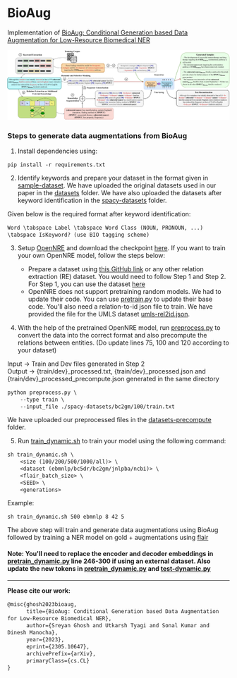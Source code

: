 # BioAug
Implementation of [BioAug: Conditional Generation based Data Augmentation for Low-Resource Biomedical NER](https://arxiv.org/abs/2305.10647)

![Proposed Methodology](./assets/bioaug.jpeg)

### Steps to generate data augmentations from BioAug

1. Install dependencies using:
```
pip install -r requirements.txt
```

2. Identify keywords and prepare your dataset in the format given in [sample-dataset](./sample-dataset/). We have uploaded the original datasets used in our paper in the [datasets](./datasets/) folder. We have also uploaded the datasets after keyword identification in the [spacy-datasets](./spacy-datasets/) folder.

Given below is the required format after keyword identification:

```
Word \tabspace Label \tabspace Word Class (NOUN, PRONOUN, ...) \tabspace IsKeyword? (use BIO tagging scheme)
```

3. Setup [OpenNRE](https://github.com/thunlp/OpenNRE) and download the checkpoint [here](https://drive.google.com/file/d/1crS7O0FZvBWTF_XZNba3Kt2nVxHao8po/view?usp=sharing). If you want to train your own OpenNRE model, follow the steps below:
    * Prepare a dataset using [this GitHub link](https://github.com/IBM/aihn-ucsd/tree/master/amil) or any other relation extraction (RE) dataset. You would need to follow Step 1 and Step 2. For Step 1, you can use the dataset [here](https://drive.google.com/file/d/1toip1QMx4FkYBqk6fgXnZllTjIjbP1RO/view?usp=sharing)
    * OpenNRE does not support pretraining random models. We had to update their code. You can use [pretrain.py](./assets/pretrain.py) to update their base code. You'll also need a relation-to-id json file to train. We have provided the file for the UMLS dataset [umls-rel2id.json](./assets/umls-rel2id.json).

4. With the help of the pretrained OpenNRE model, run [preprocess.py](preprocess.py) to convert the data into the correct format and also precompute the relations between entities. (Do update lines 75, 100 and 120 according to your dataset)

Input -> Train and Dev files generated in Step 2 \
Output -> {train/dev}_processed.txt, {train/dev}_processed.json and {train/dev}_processed_precompute.json generated in the same directory

```
python preprocess.py \
    --type train \
    --input_file ./spacy-datasets/bc2gm/100/train.txt
```

We have uploaded our preprocessed files in the [datasets-precompute](./datasets-precompute/) folder.

5. Run [train_dynamic.sh](./script/train_dynamic.sh) to train your model using the following command:
  ```
  sh train_dynamic.sh \
      <size (100/200/500/1000/all)> \
      <dataset (ebmnlp/bc5dr/bc2gm/jnlpba/ncbi)> \
      <flair_batch_size> \
      <SEED> \
      <generations>
  ```

  Example:
  ```
  sh train_dynamic.sh 500 ebmnlp 8 42 5
  ```
  The above step will train and generate data augmentations using BioAug followed by training a NER model on gold + augmentations using [flair](https://github.com/flairNLP/flair)

#### Note: You'll need to replace the encoder and decoder embeddings in [pretrain_dynamic.py](./script/pretrain_dynamic.py) line 246-300 if using an external dataset. Also update the new tokens in [pretrain_dynamic.py](./script/pretrain_dynamic.py) and [test-dynamic.py](./script/test-dynamic.py)

---
**Please cite our work:**
```
@misc{ghosh2023bioaug,
      title={BioAug: Conditional Generation based Data Augmentation for Low-Resource Biomedical NER},
      author={Sreyan Ghosh and Utkarsh Tyagi and Sonal Kumar and Dinesh Manocha},
      year={2023},
      eprint={2305.10647},
      archivePrefix={arXiv},
      primaryClass={cs.CL}
}
```
